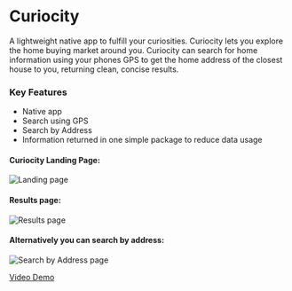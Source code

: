 # Curiocity

A lightweight native app to fulfill your curiosities. Curiocity lets you explore the home buying market around you. Curiocity can search for home information using your phones GPS to get the home address of the closest house to you, returning clean, concise results.

### Key Features
  * Native app
  * Search using GPS
  * Search by Address
  * Information returned in one simple package to reduce data usage
  
#### Curiocity Landing Page:
![Landing page](/../screenshots/screenshots/CuriocityLandingPage.png?raw=true "Landing page")

#### Results page:
![Results page](/../screenshots/screenshots/CuriocityResults.png?raw=true "Results page")

#### Alternatively you can search by address:
![Search by Address page](/../screenshots/screenshots/CuriocitySearch.png?raw=true "Search by address")


[Video Demo](https://www.youtube.com/watch?v=cxN_hplqXXk&feature=youtu.be)
